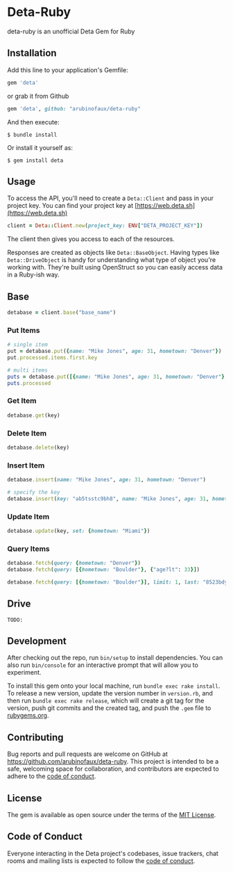 # Deta-Ruby

deta-ruby is an unofficial Deta Gem for Ruby

## Installation

Add this line to your application's Gemfile:

```ruby
gem 'deta'
```

or grab it from Github
```ruby
gem 'deta', github: "arubinofaux/deta-ruby"
```

And then execute:

    $ bundle install

Or install it yourself as:

    $ gem install deta

## Usage

To access the API, you'll need to create a `Deta::Client` and pass in your project key. You can find your project key at [https://web.deta.sh](https://web.deta.sh)

```ruby
client = Deta::Client.new(project_key: ENV["DETA_PROJECT_KEY"])
```

The client then gives you access to each of the resources.

Responses are created as objects like `Deta::BaseObject`. Having types like `Deta::DriveObject` is handy for understanding what type of object you're working with. They're built using OpenStruct so you can easily access data in a Ruby-ish way.

## Base

```ruby
detabase = client.base("base_name")
```

### Put Items

```ruby
# single item
put = detabase.put({name: "Mike Jones", age: 31, hometown: "Denver"})
put.processed.items.first.key

# multi items
puts = detabase.put([{name: "Mike Jones", age: 31, hometown: "Denver"}, {name: "Mike Dow", age: 25, hometown: "Miami"}])
puts.processed
```

### Get Item

```ruby
detabase.get(key)
```

### Delete Item

```ruby
detabase.delete(key)
```

### Insert Item

```ruby
detabase.insert(name: "Mike Jones", age: 31, hometown: "Denver")

# specify the key
detabase.insert(key: "ab5tsstc9bh8", name: "Mike Jones", age: 31, hometown: "Denver")
```

### Update Item

```ruby
detabase.update(key, set: {hometown: "Miami"})
```

### Query Items

```ruby
detabase.fetch(query: {hometown: "Denver"})
detabase.fetch(query: [{hometown: "Boulder"}, {"age?lt": 33}])

detabase.fetch(query: [{hometown: "Boulder"}], limit: 1, last: "8523bdyxlqww")
```

## Drive

`TODO:`

## Development

After checking out the repo, run `bin/setup` to install dependencies. You can also run `bin/console` for an interactive prompt that will allow you to experiment.

To install this gem onto your local machine, run `bundle exec rake install`. To release a new version, update the version number in `version.rb`, and then run `bundle exec rake release`, which will create a git tag for the version, push git commits and the created tag, and push the `.gem` file to [rubygems.org](https://rubygems.org).

## Contributing

Bug reports and pull requests are welcome on GitHub at https://github.com/arubinofaux/deta-ruby. This project is intended to be a safe, welcoming space for collaboration, and contributors are expected to adhere to the [code of conduct](https://github.com/arubinofaux/deta-ruby/blob/main/CODE_OF_CONDUCT.md).

## License

The gem is available as open source under the terms of the [MIT License](https://opensource.org/licenses/MIT).

## Code of Conduct

Everyone interacting in the Deta project's codebases, issue trackers, chat rooms and mailing lists is expected to follow the [code of conduct](https://github.com/arubinofaux/deta-ruby/blob/main/CODE_OF_CONDUCT.md).
